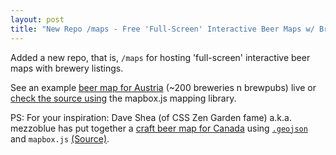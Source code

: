 ```yaml
---
layout: post
title: "New Repo /maps - Free 'Full-Screen' Interactive Beer Maps w/ Brewery Listings"
---
```



Added a new repo, that is, `/maps` for hosting 'full-screen'
interactive beer maps with brewery listings.

See an example [beer map for Austria](http://openbeer.github.io/maps/at) (~200 breweries n brewpubs)
live or [check the source using](https://github.com/openbeer/maps) the mapbox.js mapping library.

PS: For your inspiration: Dave Shea (of CSS Zen Garden fame) a.k.a.
mezzoblue has put together a [craft beer map for Canada](http://beermap.ca) using
[`.geojson`](https://github.com/mezzoblue/canadian-craft-breweries)
and `mapbox.js` [(Source)](https://github.com/mezzoblue/beermap.ca).

